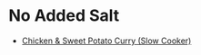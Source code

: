 # No Added Salt

- [Chicken & Sweet Potato Curry (Slow Cooker)](../arthur/chicken-sweet-potato-curry-slow-cooker.md)
